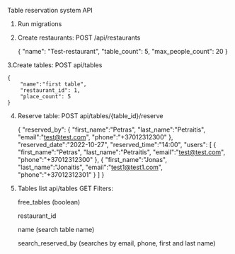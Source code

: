 Table reservation system API

1. Run migrations

2. Create restaurants:
POST /api/restaurants
   
   
    {
        "name": "Test-restaurant",
        "table_count": 5,
        "max_people_count": 20
    }


3.Create tables:
POST api/tables


    {
        "name":"first table",
        "restaurant_id": 1,
	    "place_count": 5
    }


4. Reserve table:
POST api/tables/{table_id}/reserve

    
    {
        "reserved_by": {
	        "first_name":"Petras",
			"last_name":"Petraitis",
			"email":"test@test.com",
			"phone":"+37012312300"
		},
		"reserved_date":"2022-10-27",
		"reserved_time":"14:00",
		"users": [
		  {
			"first_name":"Petras",
			"last_name":"Petraitis",
			"email":"test@test.com",
			"phone":"+37012312300"
		  },
		  {
			"first_name":"Jonas",
			"last_name":"Jonaitis",
			"email":"test1@test1.com",
			"phone":"+37012312301"
		  }
		]
    }


5. Tables list api/tables GET
Filters:


    free_tables (boolean)

    restaurant_id

    name (search table name)

    search_reserved_by (searches by email, phone, first and last name)

